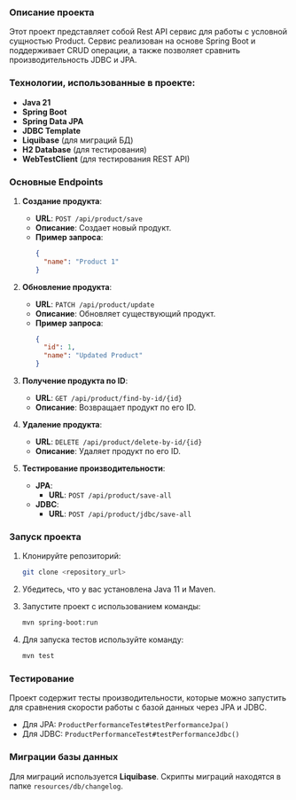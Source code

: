 ### Описание проекта

Этот проект представляет собой Rest API сервис для работы с условной сущностью Product. Сервис реализован на основе Spring Boot и поддерживает CRUD операции, а также позволяет сравнить производительность JDBC и JPA.

### Технологии, использованные в проекте:
- **Java 21**
- **Spring Boot**
- **Spring Data JPA**
- **JDBC Template**
- **Liquibase** (для миграций БД)
- **H2 Database** (для тестирования)
- **WebTestClient** (для тестирования REST API)

### Основные Endpoints

1. **Создание продукта**:
   - **URL**: `POST /api/product/save`
   - **Описание**: Создает новый продукт.
   - **Пример запроса**:
     ```json
     {
       "name": "Product 1"
     }
     ```

2. **Обновление продукта**:
   - **URL**: `PATCH /api/product/update`
   - **Описание**: Обновляет существующий продукт.
   - **Пример запроса**:
     ```json
     {
       "id": 1,
       "name": "Updated Product"
     }
     ```

3. **Получение продукта по ID**:
   - **URL**: `GET /api/product/find-by-id/{id}`
   - **Описание**: Возвращает продукт по его ID.

4. **Удаление продукта**:
   - **URL**: `DELETE /api/product/delete-by-id/{id}`
   - **Описание**: Удаляет продукт по его ID.

5. **Тестирование производительности**:
   - **JPA**:
     - **URL**: `POST /api/product/save-all`
   - **JDBC**:
     - **URL**: `POST /api/product/jdbc/save-all`

### Запуск проекта

1. Клонируйте репозиторий:
   ```bash
   git clone <repository_url>
   ```

2. Убедитесь, что у вас установлена Java 11 и Maven.

3. Запустите проект с использованием команды:
   ```bash
   mvn spring-boot:run
   ```

4. Для запуска тестов используйте команду:
   ```bash
   mvn test
   ```

### Тестирование

Проект содержит тесты производительности, которые можно запустить для сравнения скорости работы с базой данных через JPA и JDBC.

- Для JPA: `ProductPerformanceTest#testPerformanceJpa()`
- Для JDBC: `ProductPerformanceTest#testPerformanceJdbc()`

### Миграции базы данных

Для миграций используется **Liquibase**. Скрипты миграций находятся в папке `resources/db/changelog`.

